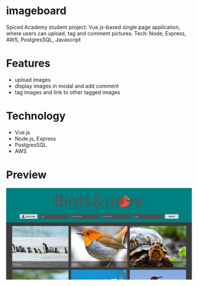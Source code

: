 # imageboard
Spiced Academy student project: Vue.js-based single page application, where users can upload, tag and comment pictures. Tech: Node, Express, AWS, PostgresSQL, Javascript

# Features

- upload images
- display images in modal and add comment
- tag images and link to other tagged images  

# Technology
- Vue.js
- Node.js, Express
- PostgresSQL
- AWS
  
# Preview
<img src="public/img/imageboard_overview.jpg" />
